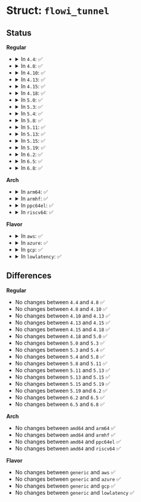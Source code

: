 # Struct: <code>flowi_tunnel</code>

## Status
<b>Regular</b>
<ul>
<li>
<details>
<summary>In <code>4.4</code>: ✅</summary>

```c
struct flowi_tunnel {
    __be64 tun_id;
};
```
</details>
</li>
<li>
<details>
<summary>In <code>4.8</code>: ✅</summary>

```c
struct flowi_tunnel {
    __be64 tun_id;
};
```
</details>
</li>
<li>
<details>
<summary>In <code>4.10</code>: ✅</summary>

```c
struct flowi_tunnel {
    __be64 tun_id;
};
```
</details>
</li>
<li>
<details>
<summary>In <code>4.13</code>: ✅</summary>

```c
struct flowi_tunnel {
    __be64 tun_id;
};
```
</details>
</li>
<li>
<details>
<summary>In <code>4.15</code>: ✅</summary>

```c
struct flowi_tunnel {
    __be64 tun_id;
};
```
</details>
</li>
<li>
<details>
<summary>In <code>4.18</code>: ✅</summary>

```c
struct flowi_tunnel {
    __be64 tun_id;
};
```
</details>
</li>
<li>
<details>
<summary>In <code>5.0</code>: ✅</summary>

```c
struct flowi_tunnel {
    __be64 tun_id;
};
```
</details>
</li>
<li>
<details>
<summary>In <code>5.3</code>: ✅</summary>

```c
struct flowi_tunnel {
    __be64 tun_id;
};
```
</details>
</li>
<li>
<details>
<summary>In <code>5.4</code>: ✅</summary>

```c
struct flowi_tunnel {
    __be64 tun_id;
};
```
</details>
</li>
<li>
<details>
<summary>In <code>5.8</code>: ✅</summary>

```c
struct flowi_tunnel {
    __be64 tun_id;
};
```
</details>
</li>
<li>
<details>
<summary>In <code>5.11</code>: ✅</summary>

```c
struct flowi_tunnel {
    __be64 tun_id;
};
```
</details>
</li>
<li>
<details>
<summary>In <code>5.13</code>: ✅</summary>

```c
struct flowi_tunnel {
    __be64 tun_id;
};
```
</details>
</li>
<li>
<details>
<summary>In <code>5.15</code>: ✅</summary>

```c
struct flowi_tunnel {
    __be64 tun_id;
};
```
</details>
</li>
<li>
<details>
<summary>In <code>5.19</code>: ✅</summary>

```c
struct flowi_tunnel {
    __be64 tun_id;
};
```
</details>
</li>
<li>
<details>
<summary>In <code>6.2</code>: ✅</summary>

```c
struct flowi_tunnel {
    __be64 tun_id;
};
```
</details>
</li>
<li>
<details>
<summary>In <code>6.5</code>: ✅</summary>

```c
struct flowi_tunnel {
    __be64 tun_id;
};
```
</details>
</li>
<li>
<details>
<summary>In <code>6.8</code>: ✅</summary>

```c
struct flowi_tunnel {
    __be64 tun_id;
};
```
</details>
</li>
</ul>
<b>Arch</b>
<ul>
<li>
<details>
<summary>In <code>arm64</code>: ✅</summary>

```c
struct flowi_tunnel {
    __be64 tun_id;
};
```
</details>
</li>
<li>
<details>
<summary>In <code>armhf</code>: ✅</summary>

```c
struct flowi_tunnel {
    __be64 tun_id;
};
```
</details>
</li>
<li>
<details>
<summary>In <code>ppc64el</code>: ✅</summary>

```c
struct flowi_tunnel {
    __be64 tun_id;
};
```
</details>
</li>
<li>
<details>
<summary>In <code>riscv64</code>: ✅</summary>

```c
struct flowi_tunnel {
    __be64 tun_id;
};
```
</details>
</li>
</ul>
<b>Flavor</b>
<ul>
<li>
<details>
<summary>In <code>aws</code>: ✅</summary>

```c
struct flowi_tunnel {
    __be64 tun_id;
};
```
</details>
</li>
<li>
<details>
<summary>In <code>azure</code>: ✅</summary>

```c
struct flowi_tunnel {
    __be64 tun_id;
};
```
</details>
</li>
<li>
<details>
<summary>In <code>gcp</code>: ✅</summary>

```c
struct flowi_tunnel {
    __be64 tun_id;
};
```
</details>
</li>
<li>
<details>
<summary>In <code>lowlatency</code>: ✅</summary>

```c
struct flowi_tunnel {
    __be64 tun_id;
};
```
</details>
</li>
</ul>

## Differences
<b>Regular</b>
<ul>
<li>
No changes between <code>4.4</code> and <code>4.8</code> ✅
</li>
<li>
No changes between <code>4.8</code> and <code>4.10</code> ✅
</li>
<li>
No changes between <code>4.10</code> and <code>4.13</code> ✅
</li>
<li>
No changes between <code>4.13</code> and <code>4.15</code> ✅
</li>
<li>
No changes between <code>4.15</code> and <code>4.18</code> ✅
</li>
<li>
No changes between <code>4.18</code> and <code>5.0</code> ✅
</li>
<li>
No changes between <code>5.0</code> and <code>5.3</code> ✅
</li>
<li>
No changes between <code>5.3</code> and <code>5.4</code> ✅
</li>
<li>
No changes between <code>5.4</code> and <code>5.8</code> ✅
</li>
<li>
No changes between <code>5.8</code> and <code>5.11</code> ✅
</li>
<li>
No changes between <code>5.11</code> and <code>5.13</code> ✅
</li>
<li>
No changes between <code>5.13</code> and <code>5.15</code> ✅
</li>
<li>
No changes between <code>5.15</code> and <code>5.19</code> ✅
</li>
<li>
No changes between <code>5.19</code> and <code>6.2</code> ✅
</li>
<li>
No changes between <code>6.2</code> and <code>6.5</code> ✅
</li>
<li>
No changes between <code>6.5</code> and <code>6.8</code> ✅
</li>
</ul>
<b>Arch</b>
<ul>
<li>
No changes between <code>amd64</code> and <code>arm64</code> ✅
</li>
<li>
No changes between <code>amd64</code> and <code>armhf</code> ✅
</li>
<li>
No changes between <code>amd64</code> and <code>ppc64el</code> ✅
</li>
<li>
No changes between <code>amd64</code> and <code>riscv64</code> ✅
</li>
</ul>
<b>Flavor</b>
<ul>
<li>
No changes between <code>generic</code> and <code>aws</code> ✅
</li>
<li>
No changes between <code>generic</code> and <code>azure</code> ✅
</li>
<li>
No changes between <code>generic</code> and <code>gcp</code> ✅
</li>
<li>
No changes between <code>generic</code> and <code>lowlatency</code> ✅
</li>
</ul>
